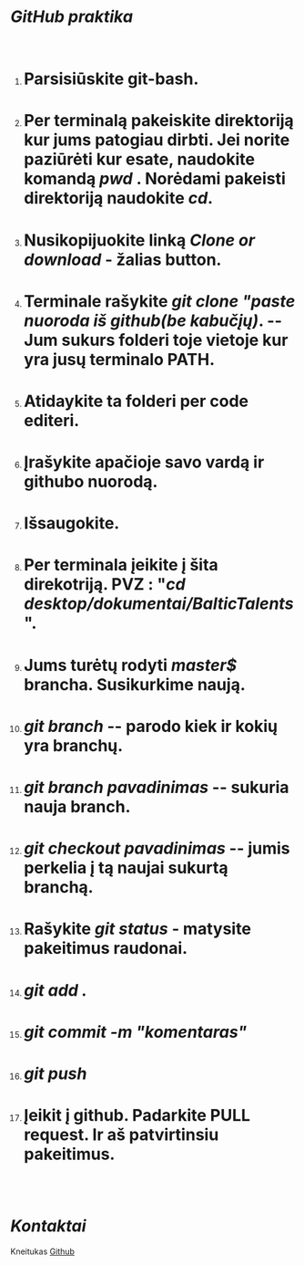 
# *GitHub praktika*
<br>

   1. # Parsisiūskite git-bash.
   2. # Per terminalą pakeiskite direktoriją kur jums patogiau dirbti.  Jei norite paziūrėti kur esate, naudokite komandą  *pwd* . Norėdami pakeisti direktoriją naudokite *cd*.
   3. # Nusikopijuokite linką *Clone or download* - žalias button.
   4. # Terminale rašykite *git clone "paste nuoroda iš github(be kabučįų)*. -- Jum sukurs folderi toje vietoje kur yra jusų terminalo PATH. 
   5. # Atidaykite ta folderi per code editeri.
   6. # Įrašykite apačioje savo vardą ir githubo nuorodą.
   7. # Išsaugokite.
   8. # Per terminala įeikite į šita direkotriją. PVZ : "*cd desktop/dokumentai/BalticTalents*". 
   9. # Jums turėtų rodyti *master$* brancha. Susikurkime naują.
   10. # *git branch* -- parodo kiek ir kokių yra branchų.
   11. # *git branch pavadinimas*  -- sukuria nauja branch.
   12. # *git checkout pavadinimas* -- jumis perkelia į tą naujai sukurtą branchą.
   9. # Rašykite *git status* - matysite pakeitimus raudonai.
   10. # *git add .*
   11. # *git commit -m "komentaras"* #
   12. # *git push*
   13. # Įeikit į github. Padarkite PULL request. Ir aš patvirtinsiu pakeitimus.

<br>
<br>
  

# *Kontaktai*


Kneitukas [Github](https://github.com/Kneitukas)